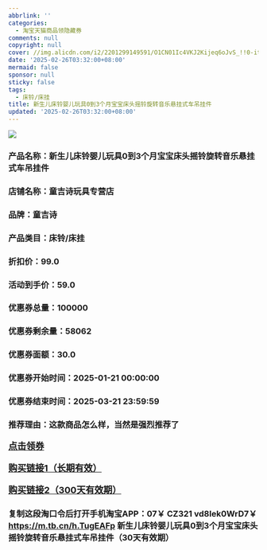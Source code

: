 ```yaml
---
abbrlink: ''
categories:
  - 淘宝天猫商品领隐藏券
comments: null
copyright: null
cover: //img.alicdn.com/i2/2201299149591/O1CN01Ic4VKJ2Kijeq6oJvS_!!0-item_pic.jpg
date: '2025-02-26T03:32:00+08:00'
mermaid: false
sponsor: null
sticky: false
tags:
  - 床铃/床挂
title: 新生儿床铃婴儿玩具0到3个月宝宝床头摇铃旋转音乐悬挂式车吊挂件
updated: '2025-02-26T03:32:00+08:00'
--- 
```


![](//img.alicdn.com/i2/2201299149591/O1CN01Ic4VKJ2Kijeq6oJvS_!!0-item_pic.jpg)

### 产品名称：新生儿床铃婴儿玩具0到3个月宝宝床头摇铃旋转音乐悬挂式车吊挂件
### 店铺名称：童吉诗玩具专营店
### 品牌：童吉诗
### 产品类目：床铃/床挂
### 折扣价：99.0
### 活动到手价：59.0
### 优惠券总量：100000
### 优惠券剩余量：58062
### 优惠券面额：30.0
### 优惠券开始时间：2025-01-21 00:00:00	
### 优惠券结束时间：2025-03-21 23:59:59	
### 推荐理由：这款商品怎么样，当然是强烈推荐了

<p style="font-size: 18px; font-weight: bold;">
  <a href="https://uland.taobao.com/coupon/edetail?e=JdvQBk3b%2B3mlhHvvyUNXZfh8CuWt5YH5OVuOuRD5gLJMmdsrkidbOWgpcJRl3wFwcV%2FlEyhmp8DT4cwzQZCHhOJ4DyXXFMb%2FncxobPC1CwwJbDYMc2RZcpx3Y0HDlq60SQRp8YIkQK%2FQcw0CD7RWKSTsFs8hRhSMI%2BtaUgbudUxA%2B536asYsLU%2F9Zk7cDx8UI8pw0IfAr8DRu9hh7%2BFJJIo6pc%2BbkAuAT3N%2Fb083ABHRvhijMLhcr2g8eGyYf0as%2BtwibKY2GWrJMCGameEmjUWlerny8R4JOxdSSa7fkfNd75Xrwj4h%2FTy82J6S74hcR6UhdomDixyIWqMsOMORj5Vkf3oIWjLZVW6yqqeGJ%2FI%3D&traceId=2166d8db17407296732636749d133b&union_lens=lensId%3AOPT%401740729679%40213f4a80_0dfb_1954b92fdd6_a0d9%4001%40eyJmbG9vcklkIjo3MzM1NH0ie" target="_blank">点击领券</a>
</p>
<p style="font-size: 18px; font-weight: bold;">
  <a href="https://s.click.taobao.com/t?e=m%3D2%26s%3DZFnAgWAKPVVw4vFB6t2Z2ueEDrYVVa64K7Vc7tFgwiHjf2vlNIV67kkfnVn6TwKdPfl2ZNdwIln3ID%2FV1RqsF4wnCJeELi4I%2FIEn%2BS1IjHAB0ghlTd7WlZVm%2FOAUUFw71qrpxiwMoCNxc1AtbZGVSzjPvSUvWKmsddijlzXQQEnNEPXytV9ALq8XLr9cF0l0AOJ7n9hIYuTkWTPHo%2BXyohzWgxveQMUsvusAW069OGUF9xItOtrrGVm90BoGF%2F10wo0yTidB2Y88XOogoDcppULEkqTedE399KEV1g6mN9Bh0O3Rc5H%2FphnSJuV0n7LxU%2Fk%2Fuc%2BgA7BWpJNtDYCweQ%3D%3D" target="_blank">购买链接1（长期有效）</a>
</p>
<p style="font-size: 18px; font-weight: bold;">
  <a href="https://s.click.taobao.com/eVI4TNs" target="_blank">购买链接2（300天有效期）</a>
</p>

### 复制这段淘口令后打开手机淘宝APP：07￥ CZ321 vd8Iek0WrD7￥ https://m.tb.cn/h.TugEAFp  新生儿床铃婴儿玩具0到3个月宝宝床头摇铃旋转音乐悬挂式车吊挂件（30天有效期）
